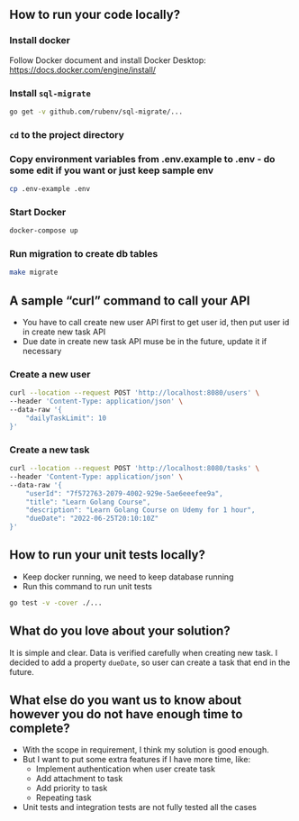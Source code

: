## How to run your code locally?

### Install docker
Follow Docker document and install Docker Desktop: https://docs.docker.com/engine/install/

### Install `sql-migrate`
```bash
go get -v github.com/rubenv/sql-migrate/...
```

### `cd` to the project directory

### Copy environment variables from .env.example to .env - do some edit if you want or just keep sample env
```bash
cp .env-example .env
```

### Start Docker
```bash
docker-compose up
```

### Run migration to create db tables
```bash
make migrate
```

## A sample “curl” command to call your API

- You have to call create new user API first to get user id, then put user id in create new task API
- Due date in create new task API muse be in the future, update it if necessary

### Create a new user
```bash
curl --location --request POST 'http://localhost:8080/users' \
--header 'Content-Type: application/json' \
--data-raw '{
    "dailyTaskLimit": 10
}'
```

### Create a new task
```bash
curl --location --request POST 'http://localhost:8080/tasks' \
--header 'Content-Type: application/json' \
--data-raw '{
    "userId": "7f572763-2079-4002-929e-5ae6eeefee9a",
    "title": "Learn Golang Course",
    "description": "Learn Golang Course on Udemy for 1 hour",
    "dueDate": "2022-06-25T20:10:10Z"
}'
```

## How to run your unit tests locally?
- Keep docker running, we need to keep database running
- Run this command to run unit tests
```bash
go test -v -cover ./...
```

## What do you love about your solution?
It is simple and clear. Data is verified carefully when creating new task.
I decided to add a property `dueDate`, so user can create a task that end in the future.

## What else do you want us to know about however you do not have enough time to complete?
- With the scope in requirement, I think my solution is good enough.
- But I want to put some extra features if I have more time, like:
  - Implement authentication when user create task
  - Add attachment to task
  - Add priority to task
  - Repeating task
- Unit tests and integration tests are not fully tested all the cases